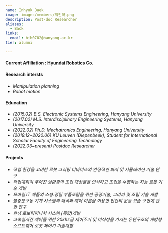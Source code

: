 ```yaml
---
name: Inhyuk Baek
image: images/members/백인혁.png
description: Post-doc Researcher
aliases:
  - Back
links:
  email: bih0702@hanyang.ac.kr
tier: alumni

---
```


#### **<i class="fas fa-paper-plane"></i> Current Affiliation : [Hyundai Robotics Co.](https://www.hyundai-robotics.com/)**

#### **Research intersts**
- *Manipulation planning* 
- *Robot motion*  

#### **Education**
- *(2015.02) B.S. Electronic Systems Engineering, Hanyang University*
- *(2017.02) M.S. Interdisciplinary Engineering Systems, Hanyang University*
- *(2022.02) Ph.D. Mechatronics Engineering, Hanyang University*
- *(2019.12~2020.06) KU Leuven (Diepenbeek), Student for International Scholar Faculty of Engineering Technology*
- *(2022.03~present) Postdoc Researcher*

#### **Projects**
- *작업 환경을 고려한 로봇 그리핑 디바이스의 안정적인 파지 및 시뮬레이션 기술 연구*
- *작업계획이 주어진 실환경의 조립 대상물을 인식하고 조립을 수행하는 지능 로봇 기술 개발*
- *모바일 IT 제품의 소형.정밀 부품조립을 위한 공정기술, 그리퍼 및 조립 기술 개발*
- *불충분구동 기계 시스템의 해석과 제어 이론을 이용한 인간의 운동 모습 구현에 관한 연구*
- *한샘 로보틱퍼니처 시스템 (목합)개발*
- *고속실시간 제어를 위한 20khz급 제어주기 및 이식성을 가지는 유연구조의 개방형 소프트웨어 로봇 제어기 기술개발*